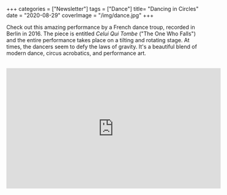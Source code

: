 +++
categories = ["Newsletter"]
tags = ["Dance"]
title= "Dancing in Circles"
date = "2020-08-29"
coverImage = "/img/dance.jpg"
+++

Check out this amazing performance by a French dance troup, recorded in Berlin in 2016. The piece is entitled *Celui Qui Tombe* ("The One Who Falls") and the entire performance takes place on a tilting and rotating stage. At times, the dancers seem to defy the laws of gravity. It's a beautiful blend of modern dance, circus acrobatics, and performance art.

<!--more-->

<br>

<iframe width="560" height="315" src="https://www.youtube.com/embed/n0zqQxz4DHs" frameborder="0" allow="accelerometer; autoplay; encrypted-media; gyroscope; picture-in-picture" allowfullscreen></iframe>
